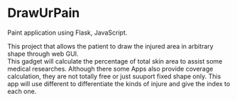 DrawUrPain
=========================

Paint application using Flask, JavaScript.

This project that allows the patient to draw the injured area in arbitrary shape through web GUI.  
This gadget will calculate the percentage of total skin area to assist some medical researches. 
Although there some Apps also provide coverage calculation, they are not totally free or just suuport fixed shape only.
This app will use different to differentiate the kinds of injure and give the index to each one.
